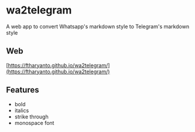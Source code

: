 # wa2telegram
A web app to convert Whatsapp's markdown style to Telegram's markdown style

## Web
[https://ftharyanto.github.io/wa2telegram/](https://ftharyanto.github.io/wa2telegram/)

## Features
- bold
- italics
- strike through
- monospace font